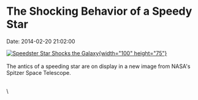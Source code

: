 The Shocking Behavior of a Speedy Star
======================================

Date: 2014-02-20 21:02:00

[![Speedster Star Shocks the
Galaxy](http://www.jpl.nasa.gov/images/spitzer/20140220/pia17843-226.jpg){width="100"
height="75"}](http://www.jpl.nasa.gov/news/news.cfm?release=2014-056&rn=news.xml&rst=4054)\
\
The antics of a speeding star are on display in a new image from NASA\'s
Spitzer Space Telescope.

\
\

